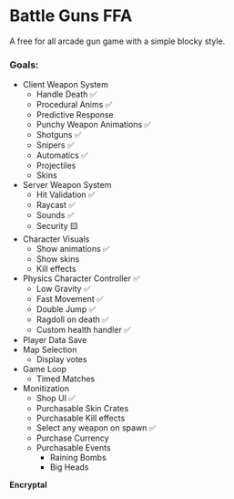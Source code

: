 # Battle Guns FFA
A free for all arcade gun game with a simple blocky style.

### Goals:
- Client Weapon System
	- Handle Death ✅
	- Procedural Anims ✅
	- Predictive Response 
	- Punchy Weapon Animations ✅
	- Shotguns ✅
	- Snipers ✅
	- Automatics ✅
	- Projectiles
	- Skins 
- Server Weapon System 
	- Hit Validation ✅
	- Raycast ✅
	- Sounds ✅
	- Security 🟨 
- Character Visuals
	- Show animations ✅
	- Show skins
	- Kill effects
- Physics Character Controller ✅
	- Low Gravity ✅
	- Fast Movement ✅
	- Double Jump ✅
	- Ragdoll on death ✅
	- Custom health handler ✅
- Player Data Save
- Map Selection
	- Display votes
- Game Loop
	- Timed Matches
- Monitization
	- Shop UI ✅
	- Purchasable Skin Crates
	- Purchasable Kill effects
	- Select any weapon on spawn ✅
	- Purchase Currency
	- Purchasable Events
		- Raining Bombs
		- Big Heads

**Encryptal**